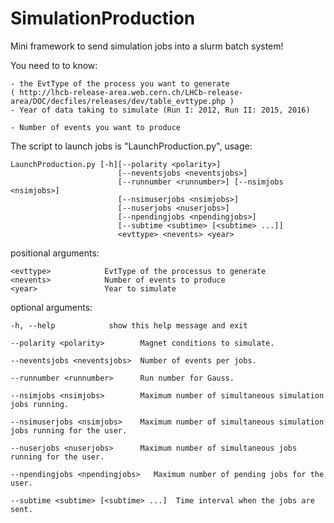 # SimulationProduction

Mini framework to send simulation jobs into a slurm batch system!

You need to to know:

	- the EvtType of the process you want to generate
	( http://lhcb-release-area.web.cern.ch/LHCb-release-area/DOC/decfiles/releases/dev/table_evttype.php )
	- Year of data taking to simulate (Run I: 2012, Run II: 2015, 2016)

	- Number of events you want to produce

The script to launch jobs is "LaunchProduction.py", usage:

	LaunchProduction.py [-h][--polarity <polarity>]
							[--neventsjobs <neventsjobs>]
							[--runnumber <runnumber>] [--nsimjobs <nsimjobs>]
							[--nsimuserjobs <nsimjobs>]
							[--nuserjobs <nuserjobs>]
							[--npendingjobs <npendingjobs>]
							[--subtime <subtime> [<subtime> ...]]
							<evttype> <nevents> <year>

positional arguments:

	<evttype>            EvtType of the processus to generate
	<nevents>            Number of events to produce
	<year>               Year to simulate

optional arguments:

	-h, --help            show this help message and exit
	
	--polarity <polarity>	     Magnet conditions to simulate.
	
	--neventsjobs <neventsjobs>	 Number of events per jobs.
	
	--runnumber <runnumber>		 Run number for Gauss.
	
	--nsimjobs <nsimjobs>		 Maximum number of simultaneous simulation jobs running.
	
	--nsimuserjobs <nsimjobs>	 Maximum number of simultaneous simulation jobs running for the user.
												
	--nuserjobs <nuserjobs>		 Maximum number of simultaneous jobs running for the user.
												
	--npendingjobs <npendingjobs>   Maximum number of pending jobs for the user.
	
	--subtime <subtime> [<subtime> ...]	 Time interval when the jobs are sent.
